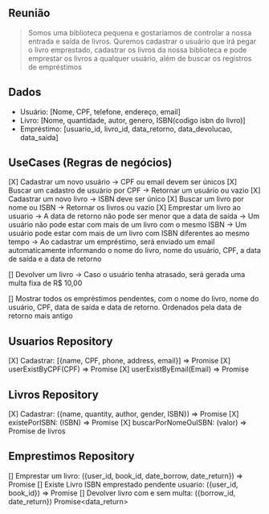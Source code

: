 ## Reunião

> Somos uma biblioteca pequena e gostariamos de controlar a nossa entrada e saída de livros. Quremos cadastrar o usuário que irá pegar o livro emprestado, cadastrar os livros da nossa biblioteca e pode emprestar os livros a qualquer usuário, além de buscar os registros de empréstimos

## Dados
- Usuário: [Nome, CPF, telefone, endereço, email]
- Livro: [Nome, quantidade, autor, genero, ISBN(codigo isbn do livro)]
- Empréstimo: [usuario_id, livro_id, data_retorno, data_devolucao, data_saida]

## UseCases (Regras de negócios)
[X] Cadastrar um novo usuário
    -> CPF ou email devem ser únicos
[X] Buscar um cadastro de usuário por CPF
    -> Retornar um usuário ou vazio
[X] Cadastrar um novo livro
    -> ISBN deve ser único
[X] Buscar um livro por nome ou ISBN
    -> Retornar os livros ou vazio
[X] Emprestar um livro ao usuario
    -> A data de retorno não pode ser menor que a data de saída
    -> Um usuário não pode estar com mais de um livro com o mesmo ISBN
    -> Um usuário pode estar com mais de um livro com ISBN diferentes ao mesmo tempo
    -> Ao cadastrar um empréstimo, será enviado um email automaticamente informando o nome do livro, nome do usuário, CPF, a data de saída e a data de retorno

[] Devolver um livro
    -> Caso o usuário tenha atrasado, será gerada uma multa fixa de R$ 10,00

[] Mostrar todos os empréstimos pendentes, com o nome do livro, nome do usuário, CPF, data de saída e data de retorno. Ordenados pela data de retorno mais antigo

## Usuarios Repository
[X] Cadastrar: [{name, CPF, phone, address, email}] => Promise<void>
[X] userExistByCPF(CPF) => Promise<void>
[X] userExistByEmail(Email) => Promise<void>

## Livros Repository
[X] Cadastrar: ({name, quantity, author, gender, ISBN}) => Promise<void>
[X] existePorISBN: (ISBN) => Promise<boolean>
[X] buscarPorNomeOuISBN: (valor) => Promise<array> de livros

## Emprestimos Repository
[] Emprestar um livro: ({user_id, book_id, date_borrow, date_return}) => Promise<void>
[] Existe Livro ISBN emprestado pendente usuario: ({user_id, book_id}) => Promise<boolean>
[] Devolver livro com e sem multa: ({borrow_id, date_return}) Promise<data_return>